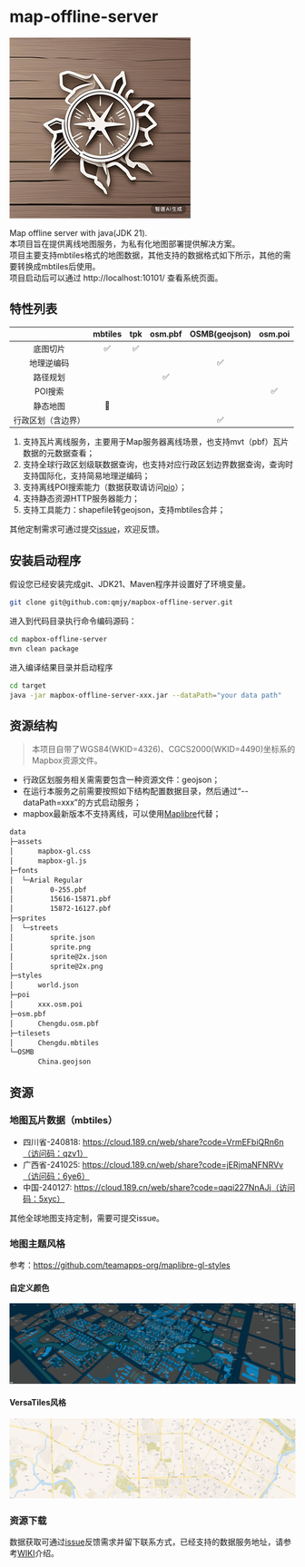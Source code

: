 # map-offline-server

![map offline server logo](./logo_320x320.png)

Map offline server with java(JDK 21).  
本项目旨在提供离线地图服务，为私有化地图部署提供解决方案。  
项目主要支持mbtiles格式的地图数据，其他支持的数据格式如下所示，其他的需要转换成mbtiles后使用。  
项目启动后可以通过 http://localhost:10101/ 查看系统页面。

## 特性列表

|           |      mbtiles       |        tpk         |       osm.pbf       |   OSMB(geojson)    |          osm.poi          |
|:---------:|:------------------:|:------------------:|:------------------:|:------------------:|:-------------------------:|
|   底图切片    | :white_check_mark: | :white_check_mark: |                    |                    |                           |
|   地理逆编码   |                    |                    |                    | :white_check_mark: |                           |
|   路径规划    |                    |                    | :white_check_mark: |                    |                           |
|   POI搜索   |                   |                    |                    |                    |   :white_check_mark:      |
|   静态地图    |     :running:      |                    |                    |                    |                           |
| 行政区划（含边界） |                    |                    |                    | :white_check_mark: |                           |

1. 支持瓦片离线服务，主要用于Map服务器离线场景，也支持mvt（pbf）瓦片数据的元数据查看；
2. 支持全球行政区划级联数据查询，也支持对应行政区划边界数据查询，查询时支持国际化，支持简易地理逆编码；
3. 支持离线POI搜索能力（数据获取请访问[pio](https://github.com/qmjy/poi)）；
4. 支持静态资源HTTP服务器能力；
5. 支持工具能力：shapefile转geojson，支持mbtiles合并；

其他定制需求可通过提交[issue](https://github.com/qmjy/mapbox-offline-server/issues)，欢迎反馈。

## 安装启动程序

假设您已经安装完成git、JDK21、Maven程序并设置好了环境变量。

```bash
git clone git@github.com:qmjy/mapbox-offline-server.git
```

进入到代码目录执行命令编码源码：

```bash
cd mapbox-offline-server
mvn clean package
```

进入编译结果目录并启动程序

```bash
cd target
java -jar mapbox-offline-server-xxx.jar --dataPath="your data path"
```

## 资源结构

> 本项目自带了WGS84(WKID=4326)、CGCS2000(WKID=4490)坐标系的Mapbox资源文件。

- 行政区划服务相关需需要包含一种资源文件：geojson；
- 在运行本服务之前需要按照如下结构配置数据目录，然后通过“--dataPath=xxx”的方式启动服务；
- mapbox最新版本不支持离线，可以使用[Maplibre](https://maplibre.org/)代替；

```bash
data
├─assets
│      mapbox-gl.css
│      mapbox-gl.js
├─fonts
│  └─Arial Regular
│         0-255.pbf
│         15616-15871.pbf
│         15872-16127.pbf
├─sprites
│  └─streets
│         sprite.json
│         sprite.png
│         sprite@2x.json
│         sprite@2x.png
├─styles
│      world.json
├─poi
│      xxx.osm.poi
├─osm.pbf
│      Chengdu.osm.pbf
├─tilesets
│      Chengdu.mbtiles
└─OSMB
       China.geojson
```

## 资源

### 地图瓦片数据（mbtiles）

- 四川省-240818: https://cloud.189.cn/web/share?code=VrmEFbiQRn6n（访问码：qzv1）  
- 广西省-241025: https://cloud.189.cn/web/share?code=jERjmaNFNRVv（访问码：6ye6）  
- 中国-240127: https://cloud.189.cn/web/share?code=qaqi227NnAJj（访问码：5xyc）  

其他全球地图支持定制，需要可提交issue。

### 地图主题风格

参考：https://github.com/teamapps-org/maplibre-gl-styles

#### 自定义颜色
![](./screenshot/style-Custom.png)

#### VersaTiles风格
![](./screenshot/style-VersaTiles.png)


### 资源下载

数据获取可通过[issue](https://github.com/qmjy/mapbox-offline-server/issues)反馈需求并留下联系方式，已经支持的数据服务地址，请参考[WIKI](https://github.com/qmjy/mapbox-offline-server/wiki)介绍。